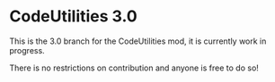 # CodeUtilities 3.0
This is the 3.0 branch for the CodeUtilities mod, it is currently work in progress.

There is no restrictions on contribution and anyone is free to do so!